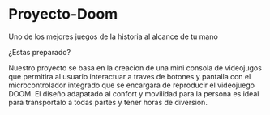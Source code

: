 # Proyecto-Doom

Uno de los mejores juegos de la historia al alcance de tu mano

¿Estas preparado?

Nuestro proyecto se basa en la creacion de una mini consola de videojugos que permitira al usuario interactuar a traves de botones y pantalla con el microcontrolador integrado
que se encargara de reproducir el videojuego DOOM. El diseño adapatado al confort y movilidad para la persona es ideal para transportalo a todas partes y tener horas de diversion.
